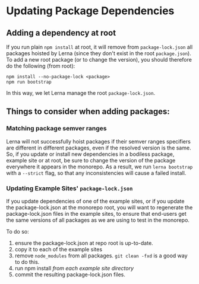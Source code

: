 # Updating Package Dependencies

## Adding a dependency at root

If you run plain `npm install` at root, it will remove from `package-lock.json`
all packages hoisted by Lerna (since they don't exist in the root
`package.json`).  To add a new root package (or to change the version), you should
therefore do the following (from root):
```
npm install --no-package-lock <package>
npm run bootstrap
```
In this way, we let Lerna manage the root `package-lock.json`.

## Things to consider when adding packages:

### Matching package semver ranges

Lerna will not successfully hoist packages if their semver ranges specifiers are
different in different packages, even if the resolved version is the same. So,
if you update or install new dependencies in a bodiless package, example site or
at root, be sure to change the version of the package everywhere it appears in
the monorepo.  As a result, we run `lerna bootstrap` with a `--strict` flag, so
that any inconsistencies will cause a failed install.

### Updating Example Sites' `package-lock.json`

If you update dependencies of one of the example sites, or if you update the
package-lock.json at the monorepo root, you will want to regenerate the
package-lock.json files in the example sites, to ensure that end-users get the
same versions of all packages as we are using to test in the monorepo.

To do so:
1. ensure the package-lock.json at repo root is up-to-date.
2. copy it to each of the example sites
3. remove `node_modules` from all packages. `git clean -fxd` is a good way to do this.
4. run npm install *from each example site directory*
5. commit the resulting package-lock.json files.
